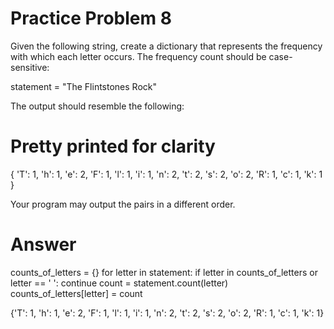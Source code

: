 # Practice Problem 8
Given the following string, create a dictionary that represents the frequency with which each letter occurs. The frequency count should be case-sensitive:

statement = "The Flintstones Rock"

The output should resemble the following:
 
# Pretty printed for clarity
{
    'T': 1,
    'h': 1,
    'e': 2,
    'F': 1,
    'l': 1,
    'i': 1,
    'n': 2,
    't': 2,
    's': 2,
    'o': 2,
    'R': 1,
    'c': 1,
    'k': 1
}

Your program may output the pairs in a different order.

# Answer
counts_of_letters = {}
for letter in statement:
    if letter in counts_of_letters or letter == ' ':
        continue
    count = statement.count(letter)
    counts_of_letters[letter] = count
  
{'T': 1, 'h': 1, 'e': 2, 'F': 1, 'l': 1, 'i': 1, 'n': 2, 't': 2, 's': 2, 'o': 2, 'R': 1, 'c': 1, 'k': 1}